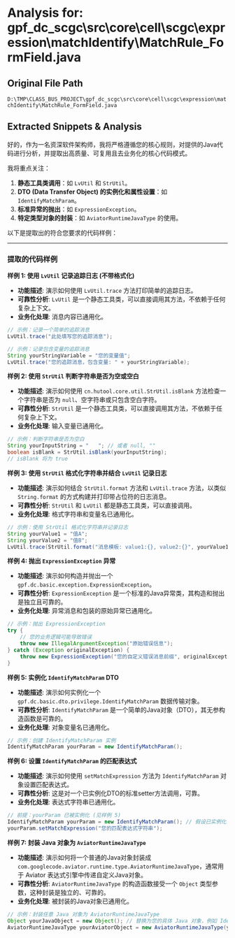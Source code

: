 # Analysis for: gpf_dc_scgc\src\core\cell\scgc\expression\matchIdentify\MatchRule_FormField.java

## Original File Path
`D:\TMP\CLASS_BUS_PROJECT\gpf_dc_scgc\src\core\cell\scgc\expression\matchIdentify\MatchRule_FormField.java`

## Extracted Snippets & Analysis
好的，作为一名资深软件架构师，我将严格遵循您的核心规则，对提供的Java代码进行分析，并提取出高质量、可复用且去业务化的核心代码模式。

我将重点关注：
1.  **静态工具类调用**：如 `LvUtil` 和 `StrUtil`。
2.  **DTO (Data Transfer Object) 的实例化和属性设置**：如 `IdentifyMatchParam`。
3.  **标准异常的抛出**：如 `ExpressionException`。
4.  **特定类型对象的封装**：如 `AviatorRuntimeJavaType` 的使用。

以下是提取出的符合您要求的代码样例：

---

### 提取的代码样例

**样例 1: 使用 `LvUtil` 记录追踪日志 (不带格式化)**

*   **功能描述**: 演示如何使用 `LvUtil.trace` 方法打印简单的追踪日志。
*   **可靠性分析**: `LvUtil` 是一个静态工具类，可以直接调用其方法，不依赖于任何复杂上下文。
*   **业务化处理**: 消息内容已通用化。

```java
// 示例：记录一个简单的追踪消息
LvUtil.trace("此处填写您的追踪消息");

// 示例：记录包含变量的追踪消息
String yourStringVariable = "您的变量值";
LvUtil.trace("您的追踪消息，包含变量: " + yourStringVariable);
```

**样例 2: 使用 `StrUtil` 判断字符串是否为空或空白**

*   **功能描述**: 演示如何使用 `cn.hutool.core.util.StrUtil.isBlank` 方法检查一个字符串是否为 `null`、空字符串或只包含空白字符。
*   **可靠性分析**: `StrUtil` 是一个静态工具类，可以直接调用其方法，不依赖于任何复杂上下文。
*   **业务化处理**: 输入变量已通用化。

```java
// 示例：判断字符串是否为空白
String yourInputString = "   "; // 或者 null, ""
boolean isBlank = StrUtil.isBlank(yourInputString);
// isBlank 将为 true
```

**样例 3: 使用 `StrUtil` 格式化字符串并结合 `LvUtil` 记录日志**

*   **功能描述**: 演示如何结合 `StrUtil.format` 方法和 `LvUtil.trace` 方法，以类似 `String.format` 的方式构建并打印带占位符的日志消息。
*   **可靠性分析**: `StrUtil` 和 `LvUtil` 都是静态工具类，可以直接调用。
*   **业务化处理**: 格式字符串和变量名已通用化。

```java
// 示例：使用 StrUtil 格式化字符串并记录日志
String yourValue1 = "值A";
String yourValue2 = "值B";
LvUtil.trace(StrUtil.format("消息模板: value1:{}, value2:{}", yourValue1, yourValue2));
```

**样例 4: 抛出 `ExpressionException` 异常**

*   **功能描述**: 演示如何构造并抛出一个 `gpf.dc.basic.exception.ExpressionException`。
*   **可靠性分析**: `ExpressionException` 是一个标准的Java异常类，其构造和抛出是独立且可靠的。
*   **业务化处理**: 异常消息和包装的原始异常已通用化。

```java
// 示例：抛出 ExpressionException
try {
    // 您的业务逻辑可能导致错误
    throw new IllegalArgumentException("原始错误信息");
} catch (Exception originalException) {
    throw new ExpressionException("您的自定义错误消息前缀", originalException);
}
```

**样例 5: 实例化 `IdentifyMatchParam` DTO**

*   **功能描述**: 演示如何实例化一个 `gpf.dc.basic.dto.privilege.IdentifyMatchParam` 数据传输对象。
*   **可靠性分析**: `IdentifyMatchParam` 是一个简单的Java对象（DTO），其无参构造函数是可靠的。
*   **业务化处理**: 对象变量名已通用化。

```java
// 示例：创建 IdentifyMatchParam 实例
IdentifyMatchParam yourParam = new IdentifyMatchParam();
```

**样例 6: 设置 `IdentifyMatchParam` 的匹配表达式**

*   **功能描述**: 演示如何使用 `setMatchExpression` 方法为 `IdentifyMatchParam` 对象设置匹配表达式。
*   **可靠性分析**: 这是对一个已实例化DTO的标准setter方法调用，可靠。
*   **业务化处理**: 表达式字符串已通用化。

```java
// 前提：yourParam 已被实例化 (见样例 5)
IdentifyMatchParam yourParam = new IdentifyMatchParam(); // 假设已实例化
yourParam.setMatchExpression("您的匹配表达式字符串");
```

**样例 7: 封装 Java 对象为 `AviatorRuntimeJavaType`**

*   **功能描述**: 演示如何将一个普通的Java对象封装成 `com.googlecode.aviator.runtime.type.AviatorRuntimeJavaType`，通常用于 Aviator 表达式引擎中传递自定义Java对象。
*   **可靠性分析**: `AviatorRuntimeJavaType` 的构造函数接受一个 `Object` 类型参数，这种封装是独立的、可靠的。
*   **业务化处理**: 被封装的Java对象已通用化。

```java
// 示例：封装任意 Java 对象为 AviatorRuntimeJavaType
Object yourJavaObject = new Object(); // 替换为您的具体 Java 对象，例如 IdentifyMatchParam 实例
AviatorRuntimeJavaType yourAviatorObject = new AviatorRuntimeJavaType(yourJavaObject);
```